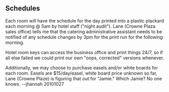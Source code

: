 ## Schedules

Each room will have the schedule for the day printed into a plastic plackard 
each morning @ 5am by hotel staff ("night audit"). 
Lane (Crowne Plaza sales office) tells me that the catering administrative assistant 
needs to be notified of any schedule changes by 3pm for the print run for the following morning. 

Hotel room keys can access the business office and print things 24/7, so if all 
else failed we could print our own "oops, corrected" versions whenever. 

Additionally, we may choose to purchase easels and/or white boards for each room. 
Easels are $15/day/easel, white board price unknown so far, Lane (Crowne Plaze) 
is figuring that out for "Jamie." Which Jamie? No one knows.  --jhannah 20101027


